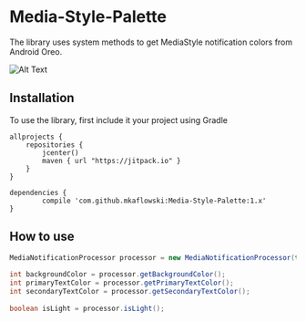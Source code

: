 # Media-Style-Palette

The library uses system methods to get MediaStyle notification colors from Android Oreo.

![Alt Text](https://github.com/mkaflowski/Media-Style-Palette/blob/master/images/demo.gif?raw=true)

## Installation

To use the library, first include it your project using Gradle

    allprojects {
        repositories {
            jcenter()
            maven { url "https://jitpack.io" }
        }
    }

	dependencies {
	        compile 'com.github.mkaflowski:Media-Style-Palette:1.x'
	}
	
## How to use

```java
MediaNotificationProcessor processor = new MediaNotificationProcessor(this, bitmap); // can use drawable
	
int backgroundColor = processor.getBackgroundColor();
int primaryTextColor = processor.getPrimaryTextColor();
int secondaryTextColor = processor.getSecondaryTextColor();
	
boolean isLight = processor.isLight();
```
